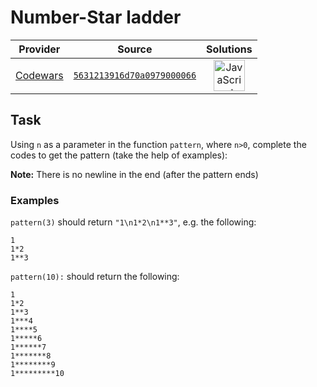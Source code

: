 [_metadata_:generated]: - "true"

# Number-Star ladder

<!-- INFO TABLE BEGIN -->

| Provider                                        | Source                                                                               | Solutions                                                                                                                                                    |
| :---------------------------------------------: | :----------------------------------------------------------------------------------: | :----------------------------------------------------------------------------------------------------------------------------------------------------------: |
| [Codewars](../../../docs/providers/Codewars.md) | [`5631213916d70a0979000066`](https://www.codewars.com/kata/5631213916d70a0979000066) | [<img src="https://res.cloudinary.com/rascaltwo/image/upload/v1631924076/javascript_ehszr7.svg" alt="JavaScript" title="JavaScript" width="50" />](solve.js) |

<!-- INFO TABLE END -->

## Task 

Using `n` as a parameter in the function `pattern`, where `n>0`, complete the codes to get the pattern (take the help of examples):

**Note:** There is no newline in the end (after the pattern ends)


### Examples

`pattern(3)` should return `"1\n1*2\n1**3"`, e.g. the following:
```
1
1*2
1**3
```
`pattern(10):` should return the following:
```
1
1*2
1**3
1***4
1****5
1*****6
1******7
1*******8
1********9
1*********10
```

